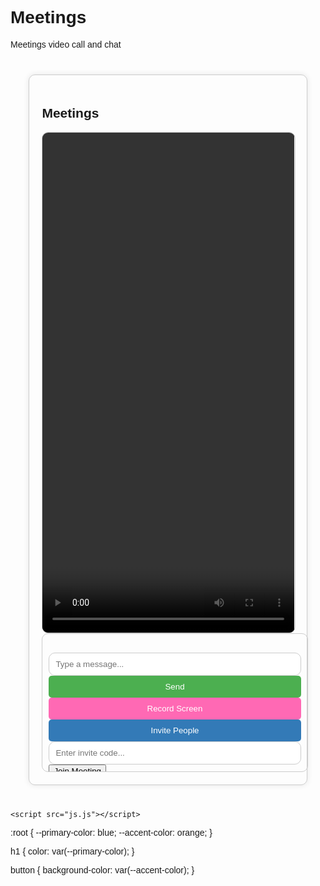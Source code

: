 # Meetings
Meetings video call and chat















<!DOCTYPE html>
<html lang="en">
<head>
    <meta charset="UTF-8">
    <meta name="viewport" content="width=device-width, initial-scale=1.0">
    <title>Meetings</title>
    <style>
        body {
            font-family: Arial, sans-serif;
        }
        #meeting-container {
            width: 80%;
            margin: 40px auto;
            padding: 20px;
            border: 1px solid #ccc;
            border-radius: 10px;
            box-shadow: 0 0 10px rgba(0, 0, 0, 0.1);
        }
        #video-container {
            width: 100%;
            height: 800px;
            border: 1px solid #ccc;
            border-radius: 10px;
            overflow: hidden;
        }
        #video {
            width: 100%;
            height: 100%;
            object-fit: cover;
        }
        #chat-container {
            width: 100%;
            height: 200px;
            padding: 10px;
            border: 1px solid #ccc;
            border-radius: 10px;
            overflow-y: auto;
        }
        #chat-log {
            padding: 10px;
        }
        #message-input {
            width: 100%;
            padding: 10px;
            border: 1px solid #ccc;
            border-radius: 10px;
        }
        #send-button {
            width: 100%;
            padding: 10px;
            background-color: #4CAF50;
            color: #fff;
            border: none;
            border-radius: 5px;
            cursor: pointer;
        }
        #record-button {
            width: 100%;
            padding: 10px;
            background-color: #FF69B4;
            color: #fff;
            border: none;
            border-radius: 5px;
            cursor: pointer;
        }
        #invite-button {
            width: 100%;
            padding: 10px;
            background-color: #337AB7;
            color: #fff;
            border: none;
            border-radius: 5px;
            cursor: pointer;
        }
        #invite-code-input {
            width: 100%;
            padding: 10px;
            border: 1px solid #ccc;
            border-radius: 10px;
        }
    </style>
</head>
<body>
    <div id="meeting-container">
        <h2>Meetings</h2>
        <div id="video-container">
            <video id="video" autoplay playsinline></video>
        </div>
        <div id="chat-container">
            <div id="chat-log"></div>
            <input id="message-input" type="text" placeholder="Type a message...">
            <button id="send-button">Send</button>
            <button id="record-button">Record Screen</button>
            <button id="invite-button">Invite People</button>
            <input id="invite-code-input" type="text" placeholder="Enter invite code...">
            <button id="join-button">Join Meeting</button>
        </div>
    </div>

    <script src="js.js"></script>
</body>
</html>






















































:root {
  --primary-color: blue;
  --accent-color: orange;
}

h1 {
  color: var(--primary-color);
}

button {
  background-color: var(--accent-color);
}






















